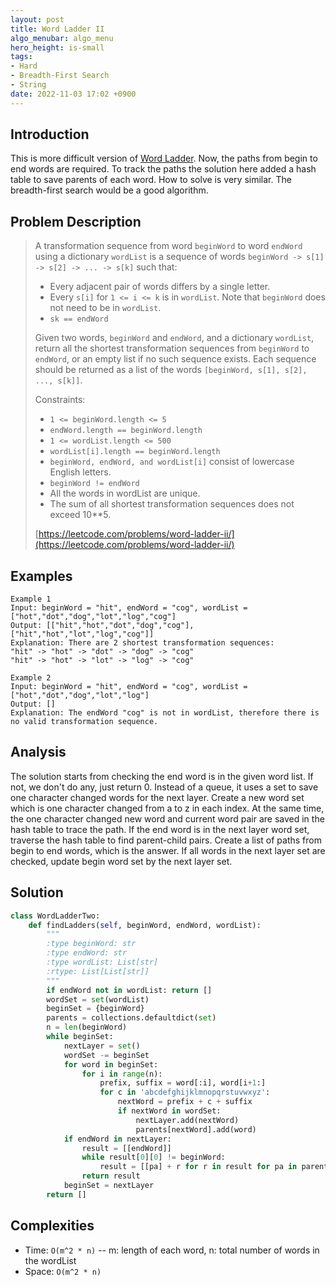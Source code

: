 ```yaml
---
layout: post
title: Word Ladder II
algo_menubar: algo_menu
hero_height: is-small
tags:
- Hard
- Breadth-First Search
- String
date: 2022-11-03 17:02 +0900
---
```

## Introduction
This is more difficult version of [Word Ladder](/algo/strings/2022-11-02-word-ladder).
Now, the paths from begin to end words are required.
To track the paths the solution here added a hash table to save parents of each word.
How to solve is very similar.
The breadth-first search would be a good algorithm.


## Problem Description
> A transformation sequence from word `beginWord` to word `endWord` using a dictionary `wordList` is a sequence of
> words `beginWord -> s[1] -> s[2] -> ... -> s[k]` such that:
> - Every adjacent pair of words differs by a single letter.
> - Every `s[i]` for `1 <= i <= k` is in `wordList`. Note that `beginWord` does not need to be in `wordList`.
> - `sk == endWord`
>
> Given two words, `beginWord` and `endWord`, and a dictionary `wordList`, return all the shortest transformation
> sequences from `beginWord` to `endWord`, or an empty list if no such sequence exists. Each sequence should be
> returned as a list of the words `[beginWord, s[1], s[2], ..., s[k]]`.
>
> Constraints:
> - `1 <= beginWord.length <= 5`
> - `endWord.length == beginWord.length`
> - `1 <= wordList.length <= 500`
> - `wordList[i].length == beginWord.length`
> - `beginWord, endWord, and wordList[i]` consist of lowercase English letters.
> - `beginWord != endWord`
> - All the words in wordList are unique.
> - The sum of all shortest transformation sequences does not exceed 10**5.
>
> [https://leetcode.com/problems/word-ladder-ii/](https://leetcode.com/problems/word-ladder-ii/)

## Examples
```
Example 1
Input: beginWord = "hit", endWord = "cog", wordList = ["hot","dot","dog","lot","log","cog"]
Output: [["hit","hot","dot","dog","cog"],["hit","hot","lot","log","cog"]]
Explanation: There are 2 shortest transformation sequences:
"hit" -> "hot" -> "dot" -> "dog" -> "cog"
"hit" -> "hot" -> "lot" -> "log" -> "cog"
```

```
Example 2
Input: beginWord = "hit", endWord = "cog", wordList = ["hot","dot","dog","lot","log"]
Output: []
Explanation: The endWord "cog" is not in wordList, therefore there is no valid transformation sequence.
```

## Analysis
The solution starts from checking the end word is in the given word list.
If not, we don't do any, just return 0.
Instead of a queue, it uses a set to save one character changed words for the next layer.
Create a new word set which is one character changed from a to z in each index.
At the same time, the one character changed new word and current word pair are saved in the hash table to trace the path.
If the end word is in the next layer word set, traverse the hash table to find parent-child pairs.
Create a list of paths from begin to end words, which is the answer.
If all words in the next layer set are checked, update begin word set by the next layer set.

## Solution
```python
class WordLadderTwo:
    def findLadders(self, beginWord, endWord, wordList):
        """
        :type beginWord: str
        :type endWord: str
        :type wordList: List[str]
        :rtype: List[List[str]]
        """
        if endWord not in wordList: return []
        wordSet = set(wordList)
        beginSet = {beginWord}
        parents = collections.defaultdict(set)
        n = len(beginWord)
        while beginSet:
            nextLayer = set()
            wordSet -= beginSet
            for word in beginSet:
                for i in range(n):
                    prefix, suffix = word[:i], word[i+1:]
                    for c in 'abcdefghijklmnopqrstuvwxyz':
                        nextWord = prefix + c + suffix
                        if nextWord in wordSet:
                            nextLayer.add(nextWord)
                            parents[nextWord].add(word)
            if endWord in nextLayer:
                result = [[endWord]]
                while result[0][0] != beginWord:
                    result = [[pa] + r for r in result for pa in parents[r[0]]]
                return result
            beginSet = nextLayer
        return []
```

## Complexities
- Time: `O(m^2 * n)` -- m: length of each word, n: total number of words in the wordList
- Space: `O(m^2 * n)`
